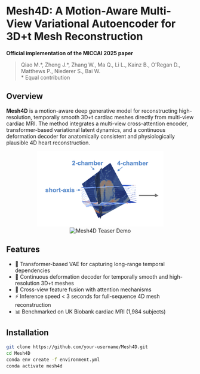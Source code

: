 # Mesh4D: A Motion-Aware Multi-View Variational Autoencoder for 3D+t Mesh Reconstruction
**Official implementation of the MICCAI 2025 paper**  
> Qiao M.\*, Zheng J.\*, Zhang W., Ma Q., Li L., Kainz B., O'Regan D., Matthews P., Niederer S., Bai W.  
> \* Equal contribution


## Overview

**Mesh4D** is a motion-aware deep generative model for reconstructing high-resolution, temporally smooth 3D+t cardiac meshes directly from multi-view cardiac MRI. The method integrates a multi-view cross-attention encoder, transformer-based variational latent dynamics, and a continuous deformation decoder for anatomically consistent and physiologically plausible 4D heart reconstruction.

<p align="center">
  <img src="assets/mri_input.png" alt="Mesh4D Static Illustration" width="340"/>
  <img src="assets/mesh4d_teaser.gif" alt="Mesh4D Teaser Demo" width="340"/>
</p>


## Features

- 🧠 Transformer-based VAE for capturing long-range temporal dependencies  
- 📐 Continuous deformation decoder for temporally smooth and high-resolution 3D+t meshes  
- 🔄 Cross-view feature fusion with attention mechanisms  
- ⚡ Inference speed < 3 seconds for full-sequence 4D mesh reconstruction  
- 📊 Benchmarked on UK Biobank cardiac MRI (1,984 subjects)


## Installation

```bash
git clone https://github.com/your-username/Mesh4D.git
cd Mesh4D
conda env create -f environment.yml
conda activate mesh4d
```
